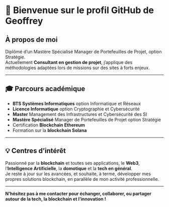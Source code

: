 # 👋 Bienvenue sur le profil GitHub de Geoffrey

## À propos de moi

Diplômé d’un Mastère Spécialisé Manager de Portefeuilles de Projet, option Stratégie.  
Actuellement **Consultant en gestion de projet**, j’applique des méthodologies adaptées lors de missions sur des sites à forts enjeux.

---

## 🎓 Parcours académique

- **BTS Systèmes Informatiques** option Informatique et Réseaux  
- **Licence Informatique** option Cryptographie et Cybersécurité 
- **Master** Management des Infrastructures et Cybersécurité des SI  
- **Mastère Spécialisé** Manager de Portefeuilles de Projet option Stratégie
- Certification **Blockchain Ethereum**   
- Formation sur la **blockchain Solana**

---

## 💡 Centres d’intérêt

Passionné par la **blockchain** et toutes ses applications, le **Web3**, l’**Intelligence Artificielle**, la **domotique** et la **tech en général**.  
Je reste à jour sur les avancées, et souhaite, à terme, développer mes propres solutions blockchain, en parallèle de mon activité professionnelle.

---

**N’hésitez pas à me contacter pour échanger, collaborer, ou partager autour de la tech, la blockchain et l’innovation !**
